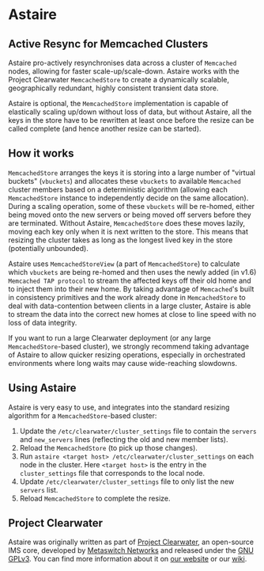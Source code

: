 # Astaire

## Active Resync for Memcached Clusters

Astaire pro-actively resynchronises data across a cluster of `Memcached` nodes, allowing for faster scale-up/scale-down.  Astaire works with the Project Clearwater `MemcachedStore` to create a dynamically scalable, geographically redundant, highly consistent transient data store.

Astaire is optional, the `MemcachedStore` implementation is capable of elastically scaling up/down without loss of data, but without Astaire, all the keys in the store have to be rewritten at least once before the resize can be called complete (and hence another resize can be started).

## How it works

`MemcachedStore` arranges the keys it is storing into a large number of "virtual buckets" (`vbuckets`) and allocates these `vbuckets` to available `Memcached` cluster members based on a deterministic algorithm (allowing each `MemcachedStore` instance to independently decide on the same allocation).  During a scaling operation, some of these `vbuckets` will be re-homed, either being moved onto the new servers or being moved off servers before they are terminated.  Without Astaire, `MemcachedStore` does these moves lazily, moving each key only when it is next written to the store.  This means that resizing the cluster takes as long as the longest lived key in the store (potentially unbounded).

Astaire uses `MemcachedStoreView` (a part of `MemcachedStore`) to calculate which `vbuckets` are being re-homed and then uses the newly added (in v1.6) `Memcached TAP protocol` to stream the affected keys off their old home and to inject them into their new home.  By taking advantage of `Memcached`'s built in consistency primitives and the work already done in `MemcachedStore` to deal with data-contention between clients in a large cluster, Astaire is able to stream the data into the correct new homes at close to line speed with no loss of data integrity.

If you want to run a large Clearwater deployment (or any large `MemcachedStore`-based cluster), we strongly recommend taking advantage of Astaire to allow quicker resizing operations, especially in orchestrated environments where long waits may cause wide-reaching slowdowns.

## Using Astaire

Astaire is very easy to use, and integrates into the standard resizing algorithm for a `MemcachedStore`-based cluster:

1. Update the `/etc/clearwater/cluster_settings` file to contain the `servers` and `new_servers` lines (reflecting the old and new member lists).
2. Reload the `MemcachedStore` (to pick up those changes).
3. Run `astaire <target host> /etc/clearwater/cluster_settings` on each node in the cluster.  Here `<target host>` is the entry in the `cluster_settings` file that corresponds to the local node.
4. Update `/etc/clearwater/cluster_settings` file to only list the new `servers` list.
5. Reload `MemcachedStore` to complete the resize.

## Project Clearwater

Astaire was originally written as part of [Project Clearwater](http://www.projectclearwater.org), an open-source IMS core, developed by [Metaswitch Networks](http://www.metaswitch.com/) and released under the [GNU GPLv3](http://www.projectclearwater.org/download/license/). You can find more information about it on [our website](http://www.projectclearwater.org/) or our [wiki](http://clearwater.readthedocs.org/en/latest/).
